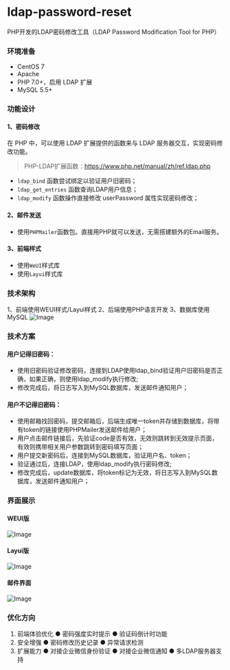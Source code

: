 # ldap-password-reset
PHP开发的LDAP密码修改工具（LDAP Password Modification Tool for PHP）
### 环境准备
- CentOS 7
- Apache
- PHP 7.0+，启用 LDAP 扩展
- MySQL 5.5+
### 功能设计
#### 1、密码修改
在 PHP 中，可以使用 LDAP 扩展提供的函数来与 LDAP 服务器交互，实现密码修改功能。
> PHP-LDAP扩展函数：https://www.php.net/manual/zh/ref.ldap.php
- `ldap_bind` 函数尝试绑定以验证用户旧密码；
- `ldap_get_entries` 函数查询LDAP用户信息；
- `ldap_modify` 函数操作直接修改 userPassword 属性实现密码修改；
#### 2、邮件发送
- 使用`PHPMailer`函数包。直接用PHP就可以发送，无需搭建额外的Email服务。
#### 3、前端样式
- 使用`WeUI`样式库
- 使用`Layui`样式库
### 技术架构
1、前端使用WEUI样式/Layui样式
2、后端使用PHP语言开发
3、数据库使用MySQL
![Image](https://github.com/user-attachments/assets/a84a882e-8b2c-40eb-bdeb-a0bbe858e6c7)
### 技术方案
#### 用户记得旧密码：
- 使用旧密码验证修改密码，连接到LDAP使用ldap_bind验证用户旧密码是否正确，如果正确，则使用ldap_modify执行修改;
- 修改完成后，将日志写入到MySQL数据库，发送邮件通知用户；
#### 用户不记得旧密码：
- 使用邮箱找回密码，提交邮箱后，后端生成唯一token并存储到数据库，将带有token的链接使用PHPMailer发送邮件给用户；
- 用户点击邮件链接后，先验证code是否有效，无效则跳转到无效提示页面，有效则携带相关用户参数跳转到密码填写页面；
- 用户提交新密码后，连接到MySQL数据库，验证用户名、token；
- 验证通过后，连接LDAP，使用ldap_modify执行密码修改;
- 修改完成后，update数据库，将token标记为无效，将日志写入到MySQL数据库，发送邮件通知用户；
### 界面展示

#### WEUI版
![Image](https://github.com/user-attachments/assets/b30db39f-916e-4e92-82c6-6d6b7528e54f)
#### Layui版
![Image](https://github.com/user-attachments/assets/0d5d4d9c-e879-43a3-8c97-a747a91f9342)
#### 邮件界面
![Image](https://github.com/user-attachments/assets/b0b3e151-fa5a-4a90-aa77-ce2cef6ca841)
### 优化方向
1. 前端体验优化
 ●  密码强度实时提示
 ●  验证码倒计时功能
2. 安全增强
 ●  密码修改历史记录
 ●  异常请求检测
3. 扩展能力
 ●  对接企业微信身份验证
 ●  对接企业微信通知
 ●  多LDAP服务器支持
